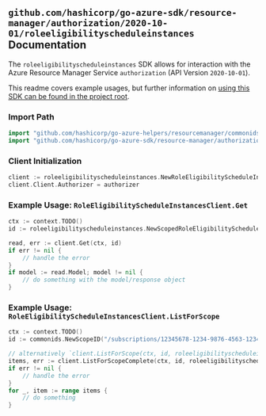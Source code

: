 
## `github.com/hashicorp/go-azure-sdk/resource-manager/authorization/2020-10-01/roleeligibilityscheduleinstances` Documentation

The `roleeligibilityscheduleinstances` SDK allows for interaction with the Azure Resource Manager Service `authorization` (API Version `2020-10-01`).

This readme covers example usages, but further information on [using this SDK can be found in the project root](https://github.com/hashicorp/go-azure-sdk/tree/main/docs).

### Import Path

```go
import "github.com/hashicorp/go-azure-helpers/resourcemanager/commonids"
import "github.com/hashicorp/go-azure-sdk/resource-manager/authorization/2020-10-01/roleeligibilityscheduleinstances"
```


### Client Initialization

```go
client := roleeligibilityscheduleinstances.NewRoleEligibilityScheduleInstancesClientWithBaseURI("https://management.azure.com")
client.Client.Authorizer = authorizer
```


### Example Usage: `RoleEligibilityScheduleInstancesClient.Get`

```go
ctx := context.TODO()
id := roleeligibilityscheduleinstances.NewScopedRoleEligibilityScheduleInstanceID("/subscriptions/12345678-1234-9876-4563-123456789012/resourceGroups/some-resource-group", "roleEligibilityScheduleInstanceValue")

read, err := client.Get(ctx, id)
if err != nil {
	// handle the error
}
if model := read.Model; model != nil {
	// do something with the model/response object
}
```


### Example Usage: `RoleEligibilityScheduleInstancesClient.ListForScope`

```go
ctx := context.TODO()
id := commonids.NewScopeID("/subscriptions/12345678-1234-9876-4563-123456789012/resourceGroups/some-resource-group")

// alternatively `client.ListForScope(ctx, id, roleeligibilityscheduleinstances.DefaultListForScopeOperationOptions())` can be used to do batched pagination
items, err := client.ListForScopeComplete(ctx, id, roleeligibilityscheduleinstances.DefaultListForScopeOperationOptions())
if err != nil {
	// handle the error
}
for _, item := range items {
	// do something
}
```
